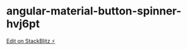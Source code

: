 # angular-material-button-spinner-hvj6pt

[Edit on StackBlitz ⚡️](https://stackblitz.com/edit/angular-material-button-spinner-hvj6pt)